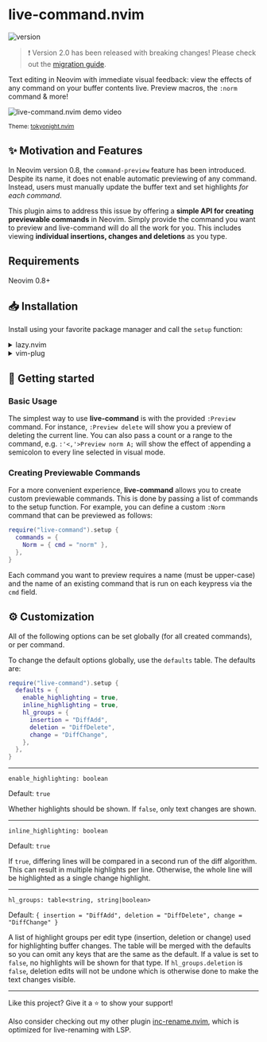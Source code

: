 # live-command.nvim
![version](https://img.shields.io/badge/version-2.0.0-brightgreen)

> :exclamation: Version 2.0 has been released with breaking changes! Please check out the [migration guide](./migrate_to_v2.md).

Text editing in Neovim with immediate visual feedback: view the effects of any command on your buffer contents live. Preview macros, the `:norm` command & more!

![live-command.nvim demo video](https://user-images.githubusercontent.com/40792180/235201812-adc95327-65cc-4ae4-8c2e-804853dd0c02.gif)
<p><sub>Theme: <a href="https://github.com/folke/tokyonight.nvim">tokyonight.nvim</a></sub></p>

## :sparkles: Motivation and Features
In Neovim version 0.8, the `command-preview` feature has been introduced.
Despite its name, it does not enable automatic previewing of any command.
Instead, users must manually update the buffer text and set highlights *for each command*.

This plugin aims to address this issue by offering a **simple API for creating previewable commands**
in Neovim. Simply provide the command you want to preview and live-command will do all the
work for you. This includes viewing **individual insertions, changes and deletions** as you type.

## Requirements
Neovim 0.8+

## :inbox_tray: Installation
Install using your favorite package manager and call the `setup` function:

<details>
    <summary>lazy.nvim</summary>

```lua
use {
  "smjonas/live-command.nvim",
  -- live-command supports semantic versioning via Git tags
  -- tag = "2.*",
  config = function()
    require("live-command").setup()
  end,
}
```
</details>

<details>
    <summary>vim-plug</summary>

```vim
Plug 'smjonas/live-command.nvim'
```
Somewhere in your init.lua, you will need to call the setup function:
```lua
require("live-command").setup()
```
</details>

## :rocket: Getting started
### Basic Usage
The simplest way to use **live-command** is with the provided `:Preview` command.
For instance, `:Preview delete` will show you a preview of deleting the current line.
You can also pass a count or a range to the command, e.g. `:'<,'>Preview norm A;` will
show the effect of appending a semicolon to every line selected in visual mode.

### Creating Previewable Commands
For a more convenient experience, **live-command** allows you to create custom previewable commands.
This is done by passing a list of commands to the setup function.
For example, you can define a custom `:Norm` command that can be previewed as follows:
```lua
require("live-command").setup {
  commands = {
    Norm = { cmd = "norm" },
  },
}
```

Each command you want to preview requires a name (must be upper-case) and the name of
an existing command that is run on each keypress via the `cmd` field.

## :gear: Customization

All of the following options can be set globally (for all created commands), or per command.

To change the default options globally, use the `defaults` table. The defaults are:

```lua
require("live-command").setup {
  defaults = {
    enable_highlighting = true,
    inline_highlighting = true,
    hl_groups = {
      insertion = "DiffAdd",
      deletion = "DiffDelete",
      change = "DiffChange",
    },
  },
}
```

---

`enable_highlighting: boolean`

Default: `true`

Whether highlights should be shown. If `false`, only text changes are shown.

---

`inline_highlighting: boolean`

Default: `true`

If `true`, differing lines will be compared in a second run of the diff algorithm. This
can result in multiple highlights per line. Otherwise, the whole line will be highlighted as
a single change highlight.

---

`hl_groups: table<string, string|boolean>`

Default: `{ insertion = "DiffAdd", deletion = "DiffDelete", change = "DiffChange" }`

A list of highlight groups per edit type (insertion, deletion or change) used for highlighting buffer changes.
The table will be merged with the defaults so you can omit any keys that are the same as the default.
If a value is set to `false`, no highlights will be shown for that type. If `hl_groups.deletion` is `false`,
deletion edits will not be undone which is otherwise done to make the text changes visible.

---

Like this project? Give it a :star: to show your support!

Also consider checking out my other plugin [inc-rename.nvim](https://github.com/smjonas/inc-rename.nvim),
which is optimized for live-renaming with LSP.
